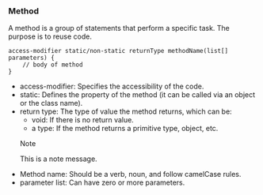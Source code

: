 ### Method
A method is a group of statements that perform a specific task. The purpose is to reuse code.
```
access-modifier static/non-static returnType methodName(list[] parameters) {
    // body of method
}
```
- access-modifier: Specifies the accessibility of the code.
- static: Defines the property of the method (it can be called via an object or the class name).
- return type: The type of value the method returns, which can be:
  - void: If there is no return value.
  - a type: If the method returns a primitive type, object, etc.
  > [!NOTE]
  > This is a note message.
- Method name: Should be a verb, noun, and follow camelCase rules.
- parameter list: Can have zero or more parameters.